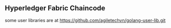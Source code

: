 ## Hyperledger Fabric Chaincode

some user libraries are at https://github.com/agiletechvn/golang-user-lib.git


